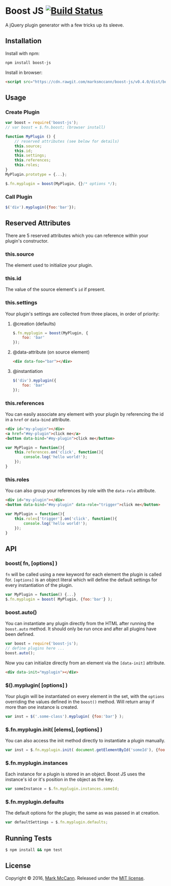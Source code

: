 Boost JS [![Build Status](https://travis-ci.org/marksmccann/boost-js.svg?branch=master)](https://travis-ci.org/marksmccann/boost-js)
==================================================

A jQuery plugin generator with a few tricks up its sleeve.


Installation
--------------------------------------
Install with npm:
```bash
npm install boost-js
```
Install in browser:
```html
<script src="https://cdn.rawgit.com/marksmccann/boost-js/v0.4.0/dist/boost.min.js"></script>
```


Usage
--------------------------------------
### Create Plugin
```javascript
var boost = require('boost-js');
// var boost = $.fn.boost; (browser install)

function MyPlugin () {
    // reserved attributes (see below for details)
    this.source;
    this.id;
    this.settings;
    this.references;
    this.roles;
}
MyPlugin.prototype = {...};

$.fn.myplugin = boost(MyPlugin, {}/* options */);
```
### Call Plugin
```javascript
$('div').myplugin({foo:'bar'});
```


Reserved Attributes
--------------------------------------------
There are 5 reserved attributes which you can reference within your plugin's constructor.

### this.source
The element used to initialize your plugin.

### this.id
The value of the source element's `id` if present.

### this.settings
Your plugin's settings are collected from three places, in order of priority:

1. @creation (defaults)

    ```javascript
    $.fn.myplugin = boost(MyPlugin, {
        foo: 'bar'
    });
    ```
2. @data-attribute (on source element)

    ```html
    <div data-foo="bar"></div>
    ```
3. @instantiation

    ```javascript
    $('div').myplugin({
        foo: 'bar'
    });
    ```

### this.references
You can easily associate any element with your plugin by referencing the id in a `href` or `data-bind` attribute.
```html
<div id="my-plugin"></div>
<a href="#my-plugin">click me</a>
<button data-bind="#my-plugin">click me</button>
```
```javascript
var MyPlugin = function(){
    this.references.on('click', function(){
        console.log('hello world!');
    });
}
```
### this.roles
You can also group your references by role with the `data-role` attribute.
```html
<div id="my-plugin"></div>
<button data-bind="#my-plugin" data-role="trigger">click me</button>
```
```javascript
var MyPlugin = function(){
    this.roles['trigger'].on('click', function(){
        console.log('hello world!');
    });
}
```


API
--------------------------------------

### boost( fn, [options] )
`fn` will be called using a new keyword for each element the plugin is called for. `[options]` is an object literal which will define the default settings for every instantiation of the plugin.
```javascript
var MyPlugin = function() {...}
$.fn.myplugin = boost( MyPlugin, {foo:'bar'} );
```

### boost.auto()
You can instantiate any plugin directly from the HTML after running the `boost.auto` method. It should only be run once and after all plugins have been defined.
```javascript
var boost = require('boost-js');
// define plugins here ...
boost.auto();
```
Now you can initialize directly from an element via the `[data-init]` attribute.
```html
<div data-init="myplugin"></div>
```

### $().myplugin( [options] )
Your plugin will be instantiated on every element in the set, with the `options` overriding the values defined in the `boost()` method. Will return array if more than one instance is created.
```javascript
var inst = $('.some-class').myplugin( {foo:'bar'} );
```

### $.fn.myplugin.init( [elems], [options] )
You can also access the init method directly to instantiate a plugin manually.
```javascript
var inst = $.fn.myplugin.init( document.getElementById('someId'), {foo:'bar'} );
```

### $.fn.myplugin.instances
Each instance for a plugin is stored in an object. Boost JS uses the instance's id or it's position in the object as the key.
```javascript
var someInstance = $.fn.myplugin.instances.someId;
```

### $.fn.myplugin.defaults
The default options for the plugin; the same as was passed in at creation.
```javascript
var defaultSettings = $.fn.myplugin.defaults;
```


Running Tests
--------------------------------------

```bash
$ npm install && npm test
```


License
--------------------------------------

Copyright © 2016, [Mark McCann](https://github.com/marksmccann).
Released under the [MIT license](LICENSE).
